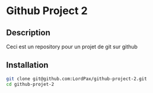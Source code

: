 # Github Project 2
## Description
Ceci est un repository pour un projet de git sur github

## Installation
```bash
git clone git@github.com:LordPax/github-project-2.git
cd github-projet-2
```
